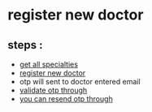 # register new doctor

## steps :

- [get all specialties](https://documenter.getpostman.com/view/12318086/2sA3Bt3pg1#65e15229-e541-44d0-b57d-4f0a765e0bfb)
- [register new doctor](https://documenter.getpostman.com/view/12318086/2sA3Bt3pg1#1be247fe-5bc5-4321-8d50-661ec612aa08)
- otp will sent to doctor entered email
- [validate otp through](https://documenter.getpostman.com/view/12318086/2sA3Bt3pg1#12b52338-c908-484c-95f0-3d649575a346)
- [you can resend otp through](https://documenter.getpostman.com/view/12318086/2sA3Bt3pg1#36182b1e-3274-4e41-b7c6-6877924899a9)
